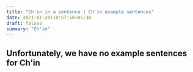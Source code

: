 ```yaml
---
title: "Ch'in in a sentence | Ch'in example sentences"
date: 2021-01-20T19:57:50+05:30
draft: falses
summary: "Ch'in"
---
```

## Unfortunately, we have no example sentences for Ch'in                 
